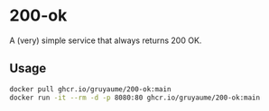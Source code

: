 # 200-ok

A (very) simple service that always returns 200 OK.

## Usage

```bash
docker pull ghcr.io/gruyaume/200-ok:main
docker run -it --rm -d -p 8080:80 ghcr.io/gruyaume/200-ok:main
```
